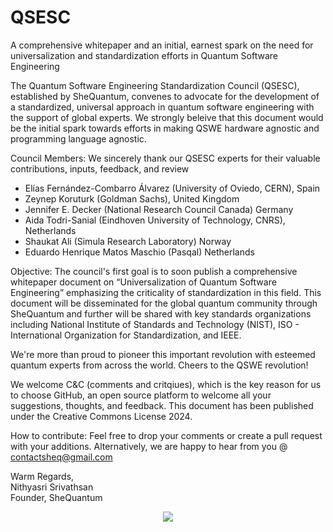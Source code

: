 # QSESC
A comprehensive whitepaper and an initial, earnest spark on the need for universalization and standardization efforts in Quantum Software Engineering

The Quantum Software Engineering Standardization Council (QSESC), established by SheQuantum, convenes to advocate for the development of a standardized, universal approach in quantum software engineering with the support of global experts. We strongly beleive that this document would be the initial spark towards efforts in making QSWE hardware agnostic and programming language agnostic.

Council Members: We sincerely thank our QSESC experts for their valuable contributions, inputs, feedback, and review

* Elías Fernández-Combarro Álvarez (University of Oviedo, CERN), Spain
* Zeynep Koruturk (Goldman Sachs), United Kingdom
* Jennifer E. Decker (National Research Council Canada) Germany
* Aida Todri-Sanial (Eindhoven University of Technology, CNRS), Netherlands
* Shaukat Ali (Simula Research Laboratory) Norway
* Eduardo Henrique Matos Maschio (Pasqal) Netherlands

Objective: The council's first goal is to soon publish a comprehensive whitepaper document on “Universalization of Quantum Software Engineering” emphasizing the criticality of standardization in this field. This document will be disseminated for the global quantum community through SheQuantum and further will be shared with key standards organizations including National Institute of Standards and Technology (NIST), ISO - International Organization for Standardization, and IEEE.

We're more than proud to pioneer this important revolution with esteemed quantum experts from across the world. Cheers to the QSWE revolution!

We welcome C&C (comments and critqiues), which is the key reason for us to choose GitHub, an open source platform to welcome all your suggestions, thoughts, and feedback. This document has been published under the Creative Commons License 2024.

How to contribute: 
Feel free to drop your comments or create a pull request with your additions. Alternatively, we are happy to hear from you @ contactsheq@gmail.com

Warm Regards,<br>
Nithyasri Srivathsan<br>
Founder, SheQuantum

<p align=center><img src="https://github.com/user-attachments/assets/2db85bd0-94a1-4546-95cd-8406fbc7a69e"></p>

